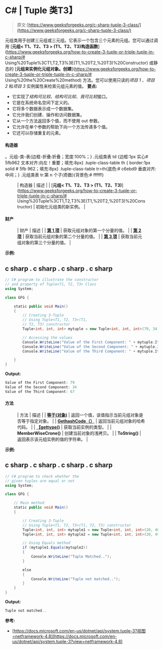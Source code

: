 # C# | Tuple <t1>类</t1>T3】

> 原文:[https://www.geeksforgeeks.org/c-sharp-tuple-3-class/](https://www.geeksforgeeks.org/c-sharp-tuple-3-class/)

元组<t1 t2="" t3="">类用于创建三元组或三元组。它表示一个包含三个元素的元组。您可以通过调用 [**元组< T1、T2、T3 > (T1、T2、T3)构造函数**](https://www.geeksforgeeks.org/how-to-create-3-tuple-or-triple-tuple-in-c-sharp/# Using%20Tuple%3CT1,T2,T3%3E(T1,%20T2,%20T3)%20Constructor) 或静态的 [**元组来实例化元组<t1 t2="" t3="">对象。创建</t1>**](https://www.geeksforgeeks.org/how-to-create-3-tuple-or-triple-tuple-in-c-sharp/# Using%20the%20Create%20method) 方法。您可以使用只读的*项目 1* 、*项目 2* 和*项目 3* 实例属性来检索元组元素的值。
**要点:**</t1>

*   它实现了*结构可比较*、*结构可比较*、*我可比较*接口。
*   它是在系统命名空间下定义的。
*   它将多个数据表示成一个数据集。
*   它允许我们创建、操作和访问数据集。
*   它从一个方法返回多个值，而不使用 out 参数。
*   它允许在单个参数的帮助下向一个方法传递多个值。
*   它还可以存储重复的元素。

#### 构造器

。元组-类-表{边框-折叠:折叠；宽度:100%；} .元组类表 td {边框:1px 实心# 5fb962 文本对齐:向左！重要；填充:8px} .tuple-class-table th { border:1px solid # 5fb 962；填充:8px} .tuple-class-table tr>th{底色:# c6ebd9 垂直对齐:中间；} .元组类表 tr:第 n 个子(奇数){背景色:# ffffff}

<figure class="table">

| 构造器 | 描述 |
| [**元组< T1、T2、T3 > (T1、T2、T3)**](https://www.geeksforgeeks.org/how-to-create-3-tuple-or-triple-tuple-in-c-sharp/# Using%20Tuple%3CT1,T2,T3%3E(T1,%20T2,%20T3)%20Constructor) | 初始化元组<t1 t2="" t3="">类的新实例。</t1> |

</figure>

#### 财产

<figure class="table">

| 财产 | 描述 |
| [**第 1 项**](https://www.geeksforgeeks.org/c-sharp-how-to-get-first-element-of-the-tuple/) | 获取元组<t1 t2="" t3="">对象的第一个分量的值。</t1> |
| [**第 2 项**](https://www.geeksforgeeks.org/c-sharp-how-to-get-second-element-of-the-tuple/) | 获取当前元组<t1 t2="" t3="">对象的第二个分量的值。</t1> |
| [**第 3 项**](https://www.geeksforgeeks.org/c-sharp-how-to-get-third-element-of-the-tuple/) | 获取当前元组<t1 t2="" t3="">对象的第三个分量的值。</t1> |

</figure>

**示例:**

## c sharp . c sharp . c sharp . c sharp

```cs
// C# program to illustrate the constructor
// and property of Tuple<T1, T2, T3> Class
using System;

class GFG {

    static public void Main()
    {
        // Creating 3-Tuple
        // Using Tuple<T1, T2, T3>(T1,
        // T2, T3) constructor
        Tuple<int, int, int> mytuple = new Tuple<int, int, int>(79, 34, 67);

        // Accessing the values
        Console.WriteLine("Value of the First Component: " + mytuple.Item1);
        Console.WriteLine("Value of the Second Component: " + mytuple.Item2);
        Console.WriteLine("Value of the Third Component: " + mytuple.Item3);

    }
}
```

**Output:** 

```cs
Value of the First Component: 79
Value of the Second Component: 34
Value of the Third Component: 67
```

#### 方法

<figure class="table">

| 方法 | 描述 |
| [**等于(对象)**](https://www.geeksforgeeks.org/c-sharp-check-if-two-tuple-objects-are-equal/) | 返回一个值，该值指示当前元组<t1 t2="" t3="">对象是否等于指定对象。</t1> |
| [**GethashCode（）**](https://www.geeksforgeeks.org/c-sharp-how-to-get-the-hashcode-of-the-tuple/) | 返回当前元组<t1 t2="" t3="">对象的哈希代码。</t1> |
| [**【gettype()**](https://www.geeksforgeeks.org/c-sharp-getting-the-type-of-the-tuples-element/) | 获取当前实例的类型。 |
| **MemberWiseCrone()** | 创建当前对象的浅拷贝。 |
| **ToString()** | 返回表示该元组<t1 t2="" t3="">实例的值的字符串。</t1> |

</figure>

**示例:**

## c sharp . c sharp . c sharp . c sharp

```cs
// C# program to check whether the
// given tuples are equal or not
using System;

class GFG {

    // Main method
    static public void Main()
    {

        // Creating 3-Tuple
        // Using Tuple<T1, T2, T3>(T1, T2, T3) constructor
        Tuple<int, int, int> mytuple1 = new Tuple<int, int, int>(20, 40, 90);
        Tuple<int, int, int> mytuple2 = new Tuple<int, int, int>(20, 49, 87);

        // Using Equals method
        if (mytuple1.Equals(mytuple2))
        {
            Console.WriteLine("Tuple Matched..");
        }

        else
        {
            Console.WriteLine("Tuple not matched..");
        }
    }
}
```

**Output:** 

```cs
Tuple not matched..
```

**参考:**

*   [https://docs.microsoft.com/en-us/dotnet/api/system.tuple-3?视图=netframework-4.8](https://docs.microsoft.com/en-us/dotnet/api/system.tuple-3?view=netframework-4.8)